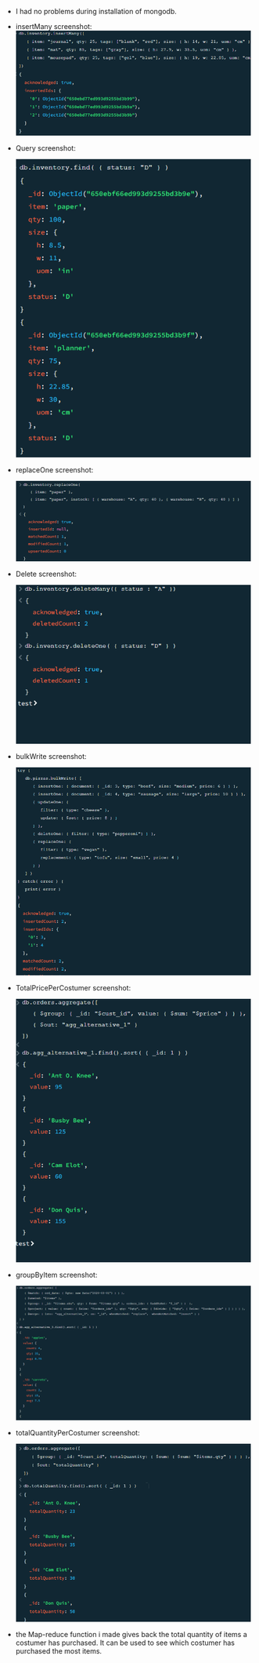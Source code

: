 * I had no problems during installation of mongodb.
* insertMany screenshot:
![](insertMany.png)
* Query screenshot:

  ![](queryStatusD.png)
* replaceOne screenshot:

  ![](replaceOne.png)
* Delete screenshot:

  ![](delete.png)
* bulkWrite screenshot:

  ![](bulkWrite.png)
* TotalPricePerCostumer screenshot:

  ![](aggregate.png)
* groupByItem screenshot:

  ![](groupOnApples.png)
* totalQuantityPerCostumer screenshot:

  ![](totalQuantity.png)

* the Map-reduce function i made gives back the total quantity of items a costumer has purchased. It can be used to see which costumer has purchased the most items.

